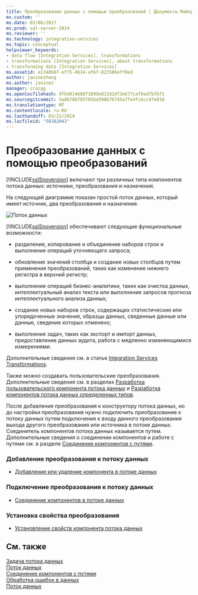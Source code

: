 ```yaml
---
title: Преобразование данных с помощью преобразований | Документы Майкрософт
ms.custom: ''
ms.date: 03/06/2017
ms.prod: sql-server-2014
ms.reviewer: ''
ms.technology: integration-services
ms.topic: conceptual
helpviewer_keywords:
- data flow [Integration Services], transformations
- transformations [Integration Services], about transformations
- transforming data [Integration Services]
ms.assetid: e1340b6f-ef75-4b14-af6f-823586eff0ed
author: janinezhang
ms.author: janinez
manager: craigg
ms.openlocfilehash: 9fb4014688f1899e813d1df3e677caf9ad7bfbf1
ms.sourcegitcommit: 5a8678bf85f65be590676745a7fe4fcbcc47e83d
ms.translationtype: MT
ms.contentlocale: ru-RU
ms.lasthandoff: 03/22/2019
ms.locfileid: "58382042"
---
```

# <a name="transform-data-with-transformations"></a>Преобразование данных с помощью преобразований
  [!INCLUDE[ssISnoversion](../../../includes/ssisnoversion-md.md)] включают три различных типа компонентов потока данных: источники, преобразования и назначения.  
  
 На следующей диаграмме показан простой поток данных, который имеет источник, два преобразования и назначение.  
  
 ![Поток данных](../../media/mw-dts-08.gif "Поток данных")  
  
 [!INCLUDE[ssISnoversion](../../../includes/ssisnoversion-md.md)] обеспечивают следующие функциональные возможности:  
  
-   разделение, копирование и объединение наборов строк и выполнение операций уточняющего запроса;  
  
-   обновление значений столбца и создание новых столбцов путем применения преобразований, таких как изменение нижнего регистра в верхний регистр;  
  
-   выполнение операций бизнес-аналитики, таких как очистка данных, интеллектуальный анализ текста или выполнение запросов прогноза интеллектуального анализа данных;  
  
-   создание новых наборов строк, содержащих статистические или упорядоченные значения, образцы данных, сведенные данные или данные, сведение которых отменено;  
  
-   выполнение задач, таких как экспорт и импорт данных, предоставление данных аудита, работа с медленно изменяющимися измерениями.  
  
 Дополнительные сведения см. в статье [Integration Services Transformations](integration-services-transformations.md).  
  
 Также можно создавать пользовательские преобразования. Дополнительные сведения см. в разделах [Разработка пользовательского компонента потока данных](../../extending-packages-custom-objects/data-flow/developing-a-custom-data-flow-component.md) и [Разработка компонентов потока данных определенных типов](../../extending-packages-custom-objects-data-flow-types/developing-specific-types-of-data-flow-components.md).  
  
 После добавления преобразования к конструктору потока данных, но до настройки преобразования нужно подключить преобразование к потоку данных путем подключения к входу данного преобразования выхода другого преобразования или источника в потоке данных. Соединитель компонентов потока данных называется путем. Дополнительные сведения о соединении компонентов и работе с путями см. в разделе [Соединение компонентов с путями](../../connect-components-with-paths.md).  
  
### <a name="to-add-a-transformation-to-a-data-flow"></a>Добавление преобразования к потоку данных  
  
-   [Добавление или удаление компонента в потоке данных](../add-or-delete-a-component-in-a-data-flow.md)  
  
### <a name="to-connect-a-transformation-to-a-data-flow"></a>Подключение преобразования к потоку данных  
  
-   [Соединение компонентов в потоке данных](../connect-components-in-a-data-flow.md)  
  
### <a name="to-set-the-properties-of-a-transformation"></a>Установка свойства преобразования  
  
-   [Установление свойств компонента потока данных](../set-the-properties-of-a-data-flow-component.md)  
  
## <a name="see-also"></a>См. также  
 [Задача потока данных](../../control-flow/data-flow-task.md)   
 [Поток данных](../data-flow.md)   
 [Соединение компонентов с путями](../../connect-components-with-paths.md)   
 [Обработка ошибок в данных](../error-handling-in-data.md)   
 [Поток данных](../data-flow.md)  
  
  
